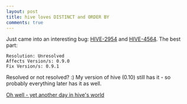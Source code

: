 ```yaml
---
layout: post
title: hive loves DISTINCT and ORDER BY 
comments: true
---
```


Just came into an interesting bug: [HIVE-2954](https://issues.apache.org/jira/browse/HIVE-2954) and [HIVE-4564](https://issues.apache.org/jira/browse/HIVE-4564).
The best part:

```
Resolution: Unresolved
Affects Version/s: 0.9.0
Fix Version/s: 0.9.1
```

Resolved or not resolved? :) 
My version of hive (0.10) still has it - so probably everything later has it as well.

[Oh well - yet another day in hive's world](https://www.youtube.com/watch?v=Qt2mbGP6vFI)
